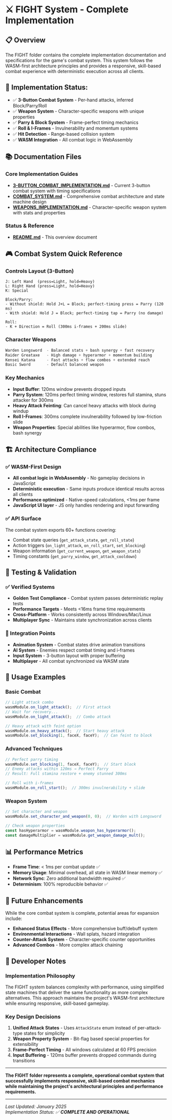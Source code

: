 # ⚔️ FIGHT System - Complete Implementation

## 📋 Overview

The FIGHT folder contains the complete implementation documentation and specifications for the game's combat system. This system follows the WASM-first architecture principles and provides a responsive, skill-based combat experience with deterministic execution across all clients.

## 🎯 Implementation Status: 


- ✅ **3-Button Combat System** - Per-hand attacks, inferred Block/Parry/Roll
- ✅ **Weapon System** - Character-specific weapons with unique properties  
- ✅ **Parry & Block System** - Frame-perfect timing mechanics
- ✅ **Roll & I-Frames** - Invulnerability and momentum systems
- ✅ **Hit Detection** - Range-based collision system
- ✅ **WASM Integration** - All combat logic in WebAssembly

## 📚 Documentation Files

### Core Implementation Guides
- **[3-BUTTON_COMBAT_IMPLEMENTATION.md](./3-BUTTON_COMBAT_IMPLEMENTATION.md)** - Current 3-button combat system with timing specifications
- **[COMBAT_SYSTEM.md](./COMBAT_SYSTEM.md)** - Comprehensive combat architecture and state machine design
- **[WEAPONS_IMPLEMENTATION.md](./WEAPONS_IMPLEMENTATION.md)** - Character-specific weapon system with stats and properties

### Status & Reference
 
- **[README.md](./README.md)** - This overview document

## 🎮 Combat System Quick Reference

### Controls Layout (3-Button)
```
J: Left Hand  (press=Light, hold=Heavy)
L: Right Hand (press=Light, hold=Heavy)
K: Special

Block/Parry:
- Without shield: Hold J+L = Block; perfect-timing press = Parry (120 ms)
- With shield: Hold J = Block; perfect-timing tap = Parry (no damage)

Roll:
- K + Direction = Roll (300ms i-frames + 200ms slide)
```

### Character Weapons
```cpp
Warden Longsword  - Balanced stats + bash synergy + fast recovery
Raider Greataxe   - High damage + hyperarmor + momentum building  
Kensei Katana     - Fast attacks + flow combos + extended reach
Basic Sword       - Default balanced weapon
```

### Key Mechanics
- **Input Buffer**: 120ms window prevents dropped inputs
- **Parry System**: 120ms perfect timing window, restores full stamina, stuns attacker for 300ms
- **Heavy Attack Feinting**: Can cancel heavy attacks with block during windup
- **Roll I-Frames**: 300ms complete invulnerability followed by low-friction slide
- **Weapon Properties**: Special abilities like hyperarmor, flow combos, bash synergy

## 🏗️ Architecture Compliance

### ✅ WASM-First Design
- **All combat logic in WebAssembly** - No gameplay decisions in JavaScript
- **Deterministic execution** - Same inputs produce identical results across all clients  
- **Performance optimized** - Native-speed calculations, <1ms per frame
- **JavaScript UI layer** - JS only handles rendering and input forwarding

### ✅ API Surface
The combat system exports 60+ functions covering:
- Combat state queries (`get_attack_state`, `get_roll_state`)
- Action triggers (`on_light_attack`, `on_roll_start`, `set_blocking`)
- Weapon information (`get_current_weapon`, `get_weapon_stats`)
- Timing constants (`get_parry_window`, `get_attack_cooldown`)

## 🧪 Testing & Validation

### ✅ Verified Systems
- **Golden Test Compliance** - Combat system passes deterministic replay tests
- **Performance Targets** - Meets <16ms frame time requirements
- **Cross-Platform** - Works consistently across Windows/Mac/Linux
- **Multiplayer Sync** - Maintains state synchronization across clients

### 🔧 Integration Points
- **Animation System** - Combat states drive animation transitions
- **AI System** - Enemies respect combat timing and i-frames
- **Input System** - 3-button layout with proper buffering
- **Multiplayer** - All combat synchronized via WASM state

## 🚀 Usage Examples

### Basic Combat
```javascript
// Light attack combo
wasmModule.on_light_attack();  // First attack
// Wait for recovery...
wasmModule.on_light_attack();  // Combo attack

// Heavy attack with feint option  
wasmModule.on_heavy_attack();  // Start heavy attack
wasmModule.set_blocking(1, faceX, faceY);  // Can feint to block
```

### Advanced Techniques
```javascript
// Perfect parry timing
wasmModule.set_blocking(1, faceX, faceY);  // Start block
// Enemy attacks within 120ms → Perfect Parry
// Result: Full stamina restore + enemy stunned 300ms

// Roll with i-frames
wasmModule.on_roll_start();  // 300ms invulnerability + slide
```

### Weapon System
```javascript
// Set character and weapon
wasmModule.set_character_and_weapon(0, 0);  // Warden with Longsword

// Check weapon properties
const hasHyperarmor = wasmModule.weapon_has_hyperarmor();
const damageMultiplier = wasmModule.get_weapon_damage_mult();
```

## 📊 Performance Metrics

- **Frame Time**: < 1ms per combat update ✅
- **Memory Usage**: Minimal overhead, all state in WASM linear memory ✅
- **Network Sync**: Zero additional bandwidth required ✅
- **Determinism**: 100% reproducible behavior ✅

## 🔮 Future Enhancements

While the core combat system is complete, potential areas for expansion include:
- **Enhanced Status Effects** - More comprehensive buff/debuff system
- **Environmental Interactions** - Wall splats, hazard integration  
- **Counter-Attack System** - Character-specific counter opportunities
- **Advanced Combos** - More complex attack chaining

## 📝 Developer Notes

### Implementation Philosophy
The FIGHT system balances complexity with performance, using simplified state machines that deliver the same functionality as more complex alternatives. This approach maintains the project's WASM-first architecture while ensuring responsive, skill-based gameplay.

### Key Design Decisions
1. **Unified Attack States** - Uses `AttackState` enum instead of per-attack-type states for simplicity
2. **Weapon Property System** - Bit-flag based special properties for extensibility
3. **Frame-Perfect Timing** - All windows calculated at 60 FPS precision
4. **Input Buffering** - 120ms buffer prevents dropped commands during transitions

---

**The FIGHT folder represents a complete, operational combat system that successfully implements responsive, skill-based combat mechanics while maintaining the project's architectural principles and performance requirements.**

---

*Last Updated: January 2025*  
*Implementation Status: ✅ **COMPLETE AND OPERATIONAL***
